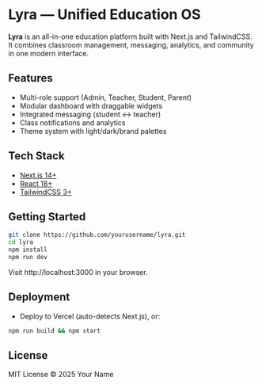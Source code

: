 # Lyra — Unified Education OS

**Lyra** is an all-in-one education platform built with Next.js and TailwindCSS.
It combines classroom management, messaging, analytics, and community in one modern interface.

## Features
- Multi-role support (Admin, Teacher, Student, Parent)
- Modular dashboard with draggable widgets
- Integrated messaging (student ↔ teacher)
- Class notifications and analytics
- Theme system with light/dark/brand palettes

## Tech Stack
- [Next.js 14+](https://nextjs.org/)
- [React 18+](https://react.dev)
- [TailwindCSS 3+](https://tailwindcss.com)

## Getting Started
```bash
git clone https://github.com/yourusername/lyra.git
cd lyra
npm install
npm run dev
```
Visit http://localhost:3000 in your browser.

## Deployment
- Deploy to Vercel (auto-detects Next.js), or:
```bash
npm run build && npm start
```

## License
MIT License © 2025 Your Name
